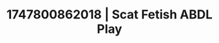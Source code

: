 ---
categories:
- Erotic focus
- Delirious pleasure
- Virtual lover intimacy
- Flushed skin
- Lover's breath
image: /assets/images/1747800862018.jpg
layout: post
seo:
  description: Featured content with sensual ABDL Play, Scat Fetish. HD images available.
  keywords: ABDL Play, Scat Fetish
  og_image: /assets/images/1747800862018.jpg
  schema_type: VisualArtwork
tags:
- '#1747800862018'
- Scat Fetish
- ABDL Play
title: 1747800862018 | Scat Fetish ABDL Play
---